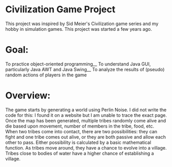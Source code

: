 # Civilization Game Project

This project was inspired by Sid Meier's Civilization game series and my hobby in simulation games. This project was started a few years ago. 

# Goal:
To practice object-oriented programming__
To understand Java GUI, particularly Java AWT and Java Swing__
To analyze the results of (pseudo) random actions of players in the game

# Overview:
The game starts by generating a world using Perlin Noise. I did not write the code for this: I found it on a website but I am unable to trace the exact page. 
Once the map has been generated, multiple tribes randomly come alive and die based upon movement, number of members in the tribe, food, etc. 
When two tribes come into contact, there are two possibilities: they can fight and one tribe comes out alive, or they are both passive and allow each other to pass. Either possibility is calculated by a basic mathematical function. 
As tribes move around, they have a chance to evolve into a village. Tribes close to bodies of water have a higher chance of establishing a village.
